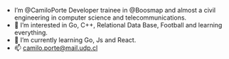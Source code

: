 - I’m @CamiloPorte Developer trainee in @Boosmap and almost a civil engineering in computer science and telecommunications.
- 👀 I’m interested in Go, C++, Relational Data Base, Football and learning everything.
- 🌱 I’m currently learning Go, Js and React.
- 📫 camilo.porte@mail.udp.cl

<!---
CamiloPorte/CamiloPorte is a ✨ special ✨ repository because its `README.md` (this file) appears on your GitHub profile.
You can click the Preview link to take a look at your changes.
--->
